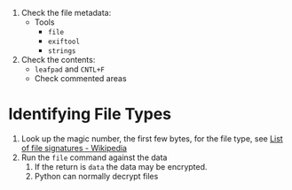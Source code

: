 
1. Check the file metadata:
	* Tools
		* `file`
		* `exiftool`
		* `strings`
2. Check the contents:
	* `leafpad` and `CNTL+F`
	* Check commented areas

# Identifying File Types

1. Look up the magic number, the first few bytes, for the file type, see [List of file signatures - Wikipedia](https://en.wikipedia.org/wiki/List_of_file_signatures)
2. Run the `file` command against the data
	1. If the return is `data` the data may be encrypted.
	2. Python can normally decrypt files